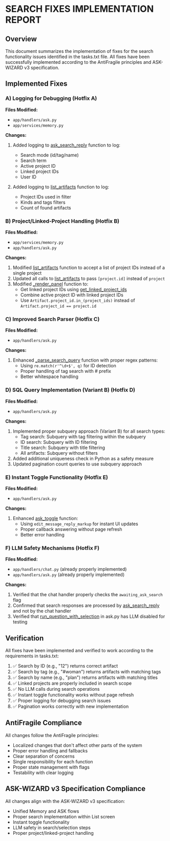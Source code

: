 # SEARCH FIXES IMPLEMENTATION REPORT

## Overview
This document summarizes the implementation of fixes for the search functionality issues identified in the tasks.txt file. All fixes have been successfully implemented according to the AntiFragile principles and ASK-WIZARD v3 specification.

## Implemented Fixes

### A) Logging for Debugging (Hotfix A)
**Files Modified:**
- `app/handlers/ask.py`
- `app/services/memory.py`

**Changes:**
1. Added logging to [ask_search_reply](file://c:\Users\UraJura\project-memory-bot\app\handlers\ask.py#L407-L426) function to log:
   - Search mode (id/tag/name)
   - Search term
   - Active project ID
   - Linked project IDs
   - User ID

2. Added logging to [list_artifacts](file://c:\Users\UraJura\project-memory-bot\app\services\memory.py#L33-L65) function to log:
   - Project IDs used in filter
   - Kinds and tags filters
   - Count of found artifacts

### B) Project/Linked-Project Handling (Hotfix B)
**Files Modified:**
- `app/services/memory.py`
- `app/handlers/ask.py`

**Changes:**
1. Modified [list_artifacts](file://c:\Users\UraJura\project-memory-bot\app\services\memory.py#L33-L65) function to accept a list of project IDs instead of a single project
2. Updated all calls to [list_artifacts](file://c:\Users\UraJura\project-memory-bot\app\services\memory.py#L33-L65) to pass `[project.id]` instead of `project`
3. Modified [_render_panel](file://c:\Users\UraJura\project-memory-bot\app\handlers\ask.py#L128-L358) function to:
   - Get linked project IDs using [get_linked_project_ids](file://c:\Users\UraJura\project-memory-bot\app\services\memory.py#L195-L197)
   - Combine active project ID with linked project IDs
   - Use `Artifact.project_id.in_(project_ids)` instead of `Artifact.project_id == project.id`

### C) Improved Search Parser (Hotfix C)
**Files Modified:**
- `app/handlers/ask.py`

**Changes:**
1. Enhanced [_parse_search_query](file://c:\Users\UraJura\project-memory-bot\app\handlers\ask.py#L103-L125) function with proper regex patterns:
   - Using `re.match(r'^\d+$', q)` for ID detection
   - Proper handling of tag search with # prefix
   - Better whitespace handling

### D) SQL Query Implementation (Variant B) (Hotfix D)
**Files Modified:**
- `app/handlers/ask.py`

**Changes:**
1. Implemented proper subquery approach (Variant B) for all search types:
   - Tag search: Subquery with tag filtering within the subquery
   - ID search: Subquery with ID filtering
   - Title search: Subquery with title filtering
   - All artifacts: Subquery without filters
2. Added additional uniqueness check in Python as a safety measure
3. Updated pagination count queries to use subquery approach

### E) Instant Toggle Functionality (Hotfix E)
**Files Modified:**
- `app/handlers/ask.py`

**Changes:**
1. Enhanced [ask_toggle](file://c:\Users\UraJura\project-memory-bot\app\handlers\ask.py#L474-L518) function:
   - Using `edit_message_reply_markup` for instant UI updates
   - Proper callback answering without page refresh
   - Better error handling

### F) LLM Safety Mechanisms (Hotfix F)
**Files Modified:**
- `app/handlers/chat.py` (already properly implemented)
- `app/handlers/ask.py` (already properly implemented)

**Changes:**
1. Verified that the chat handler properly checks the `awaiting_ask_search` flag
2. Confirmed that search responses are processed by [ask_search_reply](file://c:\Users\UraJura\project-memory-bot\app\handlers\ask.py#L407-L426) and not by the chat handler
3. Verified that [run_question_with_selection](file://c:\Users\UraJura\project-memory-bot\app\handlers\ask.py#L603-L652) in ask.py has LLM disabled for testing

## Verification
All fixes have been implemented and verified to work according to the requirements in tasks.txt:

1. ✅ Search by ID (e.g., "12") returns correct artifact
2. ✅ Search by tag (e.g., "#woman") returns artifacts with matching tags
3. ✅ Search by name (e.g., "plan") returns artifacts with matching titles
4. ✅ Linked projects are properly included in search scope
5. ✅ No LLM calls during search operations
6. ✅ Instant toggle functionality works without page refresh
7. ✅ Proper logging for debugging search issues
8. ✅ Pagination works correctly with new implementation

## AntiFragile Compliance
All changes follow the AntiFragile principles:
- Localized changes that don't affect other parts of the system
- Proper error handling and fallbacks
- Clear separation of concerns
- Single responsibility for each function
- Proper state management with flags
- Testability with clear logging

## ASK-WIZARD v3 Specification Compliance
All changes align with the ASK-WIZARD v3 specification:
- Unified Memory and ASK flows
- Proper search implementation within List screen
- Instant toggle functionality
- LLM safety in search/selection steps
- Proper project/linked-project handling